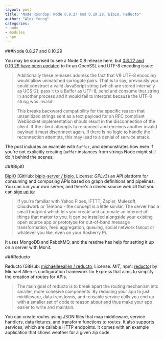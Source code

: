 ```yaml
---
layout: post
title: "Node Roundup: Node 0.8.27 and 0.10.29, BipIO, Reducto"
author: "Alex Young"
categories:
- node
- modules
- npm
---
```


###Node 0.8.27 and 0.10.29

You may be surprised to see a Node 0.8 release here, but [0.8.27 and 0.10.29 have been updated](http://blog.nodejs.org/2014/06/16/openssl-and-breaking-utf-8-change/) to fix an OpenSSL and UTF-8 encoding issue:

> Additionally these releases address the fact that V8 UTF-8 encoding would allow unmatched surrogate pairs. That is to say, previously you could construct a valid JavaScript string (which are stored internally as UCS-2), pass it to a Buffer as UTF-8, send and consume that string in another process and it would fail to interpret because the UTF-8 string was invalid.
>
> This breaks backward compatibility for the specific reason that unsanitized strings sent as a text payload for an RFC compliant WebSocket implementation should result in the disconnection of the client. If the client attempts to reconnect and receives another invalid payload it must disconnect again. If there is no logic to handle the reconnection attempts, this may lead to a denial of service attack.

The post includes an example with `Buffer`, and demonstrates how even if you're not explicitly creating `Buffer` instances from strings Node might still do it behind the scenes.

###BipIO

[BipIO](https://bip.io/) (GitHub: [bipio-server / bipio](https://github.com/bipio-server/bipio), License: _GPLv3_) an API platform for consuming and composing APIs based on graph definitions and pipelines.  You can run your own server, and there's a closed source web UI that you can [sign up to](https://bip.io/signup):

> If you're familiar with Yahoo Pipes, IFTTT, Zapier, Mulesoft, Cloudwork or Temboo - the concept is a little similar. The server has a small footprint which lets you create and automate an internet of things that matter to you. It can be installed alongside your existing open source app or prototype for out-of-band message transformation, feed aggregation, queuing, social network fanout or whatever you like, even on your Rasberry Pi.

It uses MongoDB and RabbitMQ, and the readme has help for setting it up on a server with Monit.

###Reducto

Reducto (GitHub: [michaelleeallen / reducto](https://github.com/michaelleeallen/reducto), License: _MIT_, npm: [reducto](https://www.npmjs.org/package/reducto)) by Michael Allen is configuration framework for Express that aims to simplify the creation of routes for APIs.

> The main goal of reducto is to break apart the routing mechanism into smaller, more cohesive components. By reducing your app to just middleware, data transforms, and reusable service calls you end up with a smaller set of code to reason about and thus make your app easier to write and maintain.

You can create routes using JSON files that map middleware, service handlers, data fixtures, and transform functions to routes.  It also supports services, which are callable HTTP endpoints.  It comes with an example application that shows weather for a given zip code.
